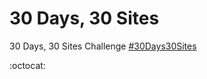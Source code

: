 # 30 Days, 30 Sites
30 Days, 30 Sites Challenge [#30Days30Sites](https://www.subscribepage.com/30days30sites)

:octocat:
